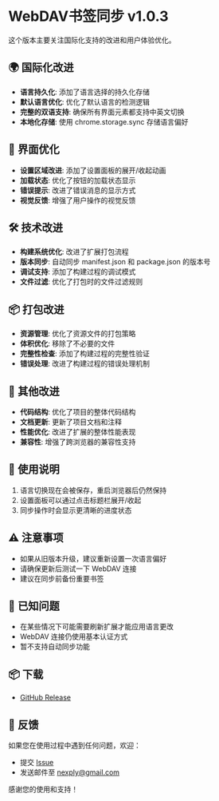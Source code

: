 # WebDAV书签同步 v1.0.3

这个版本主要关注国际化支持的改进和用户体验优化。

## 🌍 国际化改进

- **语言持久化**: 添加了语言选择的持久化存储
- **默认语言优化**: 优化了默认语言的检测逻辑
- **完整的双语支持**: 确保所有界面元素都支持中英文切换
- **本地化存储**: 使用 chrome.storage.sync 存储语言偏好

## 🎨 界面优化

- **设置区域改进**: 添加了设置面板的展开/收起动画
- **加载状态**: 优化了按钮的加载状态显示
- **错误提示**: 改进了错误消息的显示方式
- **视觉反馈**: 增强了用户操作的视觉反馈

## 🛠️ 技术改进

- **构建系统优化**: 改进了扩展打包流程
- **版本同步**: 自动同步 manifest.json 和 package.json 的版本号
- **调试支持**: 添加了构建过程的调试模式
- **文件过滤**: 优化了打包时的文件过滤规则

## 📦 打包改进

- **资源管理**: 优化了资源文件的打包策略
- **体积优化**: 移除了不必要的文件
- **完整性检查**: 添加了构建过程的完整性验证
- **错误处理**: 改进了构建过程的错误处理机制

## 🔧 其他改进

- **代码结构**: 优化了项目的整体代码结构
- **文档更新**: 更新了项目文档和注释
- **性能优化**: 改进了扩展的整体性能表现
- **兼容性**: 增强了跨浏览器的兼容性支持

## 📝 使用说明

1. 语言切换现在会被保存，重启浏览器后仍然保持
2. 设置面板可以通过点击标题栏展开/收起
3. 同步操作时会显示更清晰的进度状态

## ⚠️ 注意事项

- 如果从旧版本升级，建议重新设置一次语言偏好
- 请确保更新后测试一下 WebDAV 连接
- 建议在同步前备份重要书签

## 🐛 已知问题

- 在某些情况下可能需要刷新扩展才能应用语言更改
- WebDAV 连接仍使用基本认证方式
- 暂不支持自动同步功能

## 📦 下载

- [GitHub Release](https://github.com/nexply/bookmarksync/releases/tag/v1.0.3)

## 🙏 反馈

如果您在使用过程中遇到任何问题，欢迎：

- 提交 [Issue](https://github.com/nexply/bookmarksync/issues)
- 发送邮件至 nexply@gmail.com

感谢您的使用和支持！
